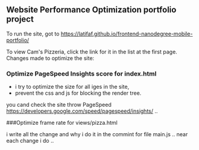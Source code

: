 ## Website Performance Optimization portfolio project



To run the site, got to https://latifaf.github.io/frontend-nanodegree-mobile-portfolio/

To view Cam's Pizzeria, click the link for it in the list at the first page.
Changes made to optimize the site:

### Optimize PageSpeed Insights score for index.html

* i try to optimize the size for all iges in the site,
* prevent the css and js for blocking the render tree.

you cand check the site throw PageSpeed https://developers.google.com/speed/pagespeed/insights/ ..



###Optimize frame rate for views/pizza.html

i write all the change and why i do it in the commint for file main.js .. near each change i do ..